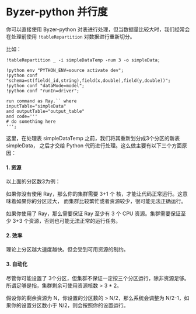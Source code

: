 # Byzer-python 并行度

你可以直接使用 Byzer-python 对表进行处理，但当数据量比较大时，我们经常会在处理前使用 `!tableRepartition` 对数据进行重新切分。

比如：

```shell
!tableRepartition _ -i simpleDataTemp -num 3 -o simpleData;

!python env "PYTHON_ENV=source activate dev";
!python conf "schema=st(field(_id,string),field(x,double),field(y,double))";
!python conf "dataMode=model";
!python conf "runIn=driver";

run command as Ray.`` where 
inputTable="simpleData"
and outputTable="output_table"
and code='''
# do something here
''';
```

这里，在处理表 simpleDataTemp 之前，我们将其重新划分成3个分区的新表 simpleData， 之后才交给 Python 代码进行处理。这么做主要有以下三个方面原因：

#### 1. 资源

以上面的分区数3为例：

如果你没有使用 Ray，那么你的集群需要 3+1 个 核，才能让代码正常运行。这意味着如果你的分区过大， 而集群比较繁忙或者资源较少，很可能无法正确运行。

如果你使用了 Ray，那么需要保证 Ray 至少有 3 个 CPU 资源。集群需要保证至少 3+3 个资源，否则也可能无法正常的运行任务。

#### 2. 效率

理论上分区越大速度越快。但会受到可用资源的制约。

#### 3. 自动化

尽管你可能设置了  3个分区，但集群不保证一定按三个分区运行，除非资源足够。所谓足够是指，集群剩余可使用资源核数 > 3 * 2。

假设你的剩余资源为 N，你设置的分区数的 > N/2，那么系统会调整为 N/2-1，如果你的设置分区数小于 N/2，则会按照你的设置运行。
